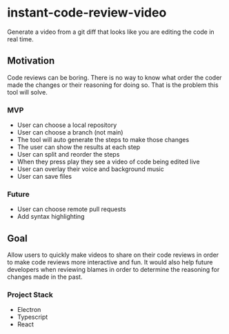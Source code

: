 # instant-code-review-video
Generate a video from a git diff that looks like you are editing the code in real time.

## Motivation
Code reviews can be boring. There is no way to know what order the coder made the changes or their reasoning for doing so. That is the problem this tool will solve.

### MVP
* User can choose a local repository
* User can choose a branch (not main)
* The tool will auto generate the steps to make those changes
* The user can show the results at each step
* User can split and reorder the steps
* When they press play they see a video of code being edited live
* User can overlay their voice and background music
* User can save files

### Future
* User can choose remote pull requests
* Add syntax highlighting

## Goal
Allow users to quickly make videos to share on their code reviews in order to make code reviews more interactive and fun. It would also help future developers when reviewing blames in order to determine the reasoning for changes made in the past.

### Project Stack
* Electron
* Typescript
* React
